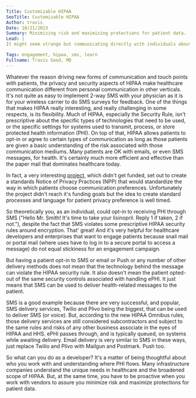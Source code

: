 ```yaml
---
Title: Customizable HIPAA
SeoTitle: Customizable HIPAA
Author: travis
Date: 10/21/2013
Summary: Minimizing risk and maximizing protections for patient data.
Lead: |
It might seem strange but communicating directly with individuals about their health is a pretty new concept. It's part of larger trends in healthcare that put the patient in more control of their data, and make the patient a more informed and active member of the care team. Patient activation and engagement are not the subjects of this post, though they are near and dear to our hearts at Catalyze.

Tags: engagement, hipaa, sms, learn
Fullname: Travis Good, MD
---
```

Whatever the reason driving new forms of communication and touch points with patients, the privacy and security aspects of HIPAA make healthcare communication different from personal communication in other verticals. It's not quite as easy to implement 2-way SMS with your physician as it is for your wireless carrier to do SMS surveys for feedback. One of the things that makes HIPAA really interesting, and really challenging in some respects, is its flexibility. Much of HIPAA, especially the Security Rule, isn't prescriptive about the specific types of technologies that need to be used, or the specific settings for systems used to transmit, process, or store protected health information (PHI). On top of that, HIPAA allows patients to opt-in or agree to certain types of communication as long as those patients are given a basic understanding of the risk associated with those communication mediums. Many patients are OK with emails, or even SMS messages, for health. It's certainly much more efficient and effective than the paper mail that dominates healthcare today.

In fact, a very interesting [project](http://www.medstartr.com/projects/188-hacking-hipaa), which didn't get funded, set out to create a standards Notice of Privacy Practices (NPP) that would standardize the way in which patients choose communication preferences. Unfortunately the project didn't reach it's funding goals but the idea to create standard processes and language for patient privacy preference is well timed.

So theoretically you, as an individual, could opt-in to receiving PHI through SMS ("Hello Mr. Smith! It's time to take your lisinopril. Reply 1 if taken, 2 if not."), despite the fact that SMS violates some prescriptive HIPAA security rules around encryption. That' great! And it's very helpful for healthcare developers and enterprises that want to engage patients because snail mail or portal mail (where uses have to log in to a secure portal to access a message) do not equal stickiness for an engagement campaign.

But having a patient opt-in to SMS or email or Push or any number of other delivery methods does not mean that the technology behind the message can violate the HIPAA security rule. It also doesn't mean the patient opted-out of the same security controls associated with handling ePHI. It just means that SMS can be used to deliver health-related messages to the patient.

SMS is a good example because there are very successful, and popular, SMS delivery services, Twilio and Plivo being the biggest, that can be used to deliver SMS (or voice). But, according to the new HIPAA Omnibus rules, those delivery services are still considered subcontractors and subject to the same rules and risks of any other business associate in the eyes of HIPAA and HHS. ePHI passes through, and is typically queued, on systems while awaiting delivery. Email delivery is very similar to SMS in these ways, just replace Twilio and Plivo with Mailgun and Postmark. Push too.

So what can you do as a developer? It's a matter of being thoughtful about who you work with and understanding where PHI flows. Many infrastructure companies understand the unique needs in healthcare and the broadened scope of HIPAA. But, at the same time, you have to be proactive when you work with vendors to assure you minimize risk and maximize protections for patient data.

